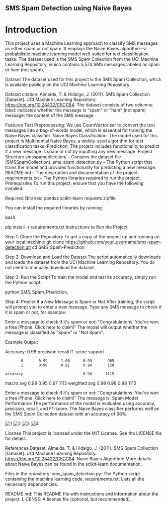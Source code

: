 ## SMS Spam Detection using Naive Bayes
# Introduction
This project uses a Machine Learning approach to classify SMS messages as either spam or not spam. It employs the Naive Bayes algorithm—a probabilistic machine learning model well-suited for text classification tasks. The dataset used is the SMS Spam Collection from the UCI Machine Learning Repository, which contains 5,574 SMS messages labeled as spam or ham (not spam).

Dataset
The dataset used for this project is the SMS Spam Collection, which is available publicly on the UCI Machine Learning Repository.

Dataset citation: Almeida, T. & Hidalgo, J. (2011). SMS Spam Collection [Dataset]. UCI Machine Learning Repository. https://doi.org/10.24432/C5CC84.
The dataset consists of two columns:
label: indicates whether the message is "spam" or "ham" (not spam)
message: the content of the SMS message

Features
Text Preprocessing: We use CountVectorizer to convert the text messages into a bag-of-words model, which is essential for training the Naive Bayes classifier.
Naive Bayes Classification: The model used for this project is Multinomial Naive Bayes, a widely-used algorithm for text classification tasks.
Prediction: The project includes functionality to predict if a new message is spam or not by inputting any new message.
Project Structure
smsspamcollection/ – Contains the dataset file (SMSSpamCollection).
sms_spam_detection.py – The Python script that trains the model and provides functionality for predicting a new message.
README.md – The description and documentation of the project.
requirements.txt – The Python libraries required to run the project.
Prerequisites
To run this project, ensure that you have the following installed:


Required libraries:
pandas
scikit-learn
requests
zipfile

You can install the required libraries by running:

bash

pip install -r requirements.txt
Instructions to Run the Project

Step 1: Clone the Repository
To get a copy of the project up and running on your local machine:
git clone https://github.com/your_username/sms-spam-detection.git
cd SMS_Spam-Prediction

Step 2: Download and Load the Dataset
The script automatically downloads and loads the dataset from the UCI Machine Learning Repository. You do not need to manually download the dataset.

Step 3: Run the Script
To train the model and test its accuracy, simply run the Python script:

python SMS_Spam_Prediction.

Step 4: Predict if a New Message is Spam or Not
After training, the script will prompt you to enter a new message. Type any SMS message to check if it is spam or not, for example:


Enter a message to check if it's spam or not: "Congratulations! You've won a free iPhone. Click here to claim!"
The model will output whether the message is classified as "Spam" or "Not Spam".

Example Output

Accuracy: 0.98
              precision    recall  f1-score   support

           0       0.99      1.00      0.99       965
           1       0.98      0.91      0.94       150

    accuracy                           0.98      1115
   macro avg       0.98      0.95      0.97      1115
weighted avg       0.98      0.98      0.98      1115

Enter a message to check if it's spam or not: "Congratulations! You've won a free iPhone. Click here to claim!"
The message is: Spam
Model Performance
The performance of the model is evaluated using accuracy, precision, recall, and F1-score. The Naive Bayes classifier performs well on the SMS Spam Collection dataset with an accuracy of 98%.

![1](https://github.com/user-attachments/assets/493103c4-6ad4-4948-b6e9-f3150c24604a)
![2](https://github.com/user-attachments/assets/50ffdcc6-6e67-4608-a0cf-47842ee900e2)
![3](https://github.com/user-attachments/assets/0cd9ee95-5c11-492d-bfce-72c5c7f37773)
![4](https://github.com/user-attachments/assets/1083fbc9-6848-4032-90e4-b2519ee0377e)


License
This project is licensed under the MIT License. See the LICENSE file for details.

References
Dataset: Almeida, T. & Hidalgo, J. (2011). SMS Spam Collection [Dataset]. UCI Machine Learning Repository. https://doi.org/10.24432/C5CC84.
Naive Bayes Algorithm: More details about Naive Bayes can be found in the scikit-learn documentation.

Files in the repository:
sms_spam_detection.py: The Python script containing the machine learning code.
requirements.txt: Lists all the necessary dependencies.

README.md: This README file with instructions and information about the project.
LICENSE: A license file (optional, but recommended).
